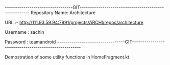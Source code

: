 ---------------------------------GIT-----------------------------------------------------
Repository Name: Architecture

URL :- http://111.93.59.94:7991/projects/ARCHI/repos/architecture

Username : sachin

Password : teamandroid
---------------------------------GIT-----------------------------------------------------

Demostration of some utility functions in HomeFragment.kt
